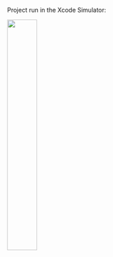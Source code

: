 Project run in the Xcode Simulator:

<img src="https://github.com/mariusSwift/MovieQuiz/assets/143952464/cdfcc835-f81c-4cec-85c8-152662cfc129" width=37% height=37%>
